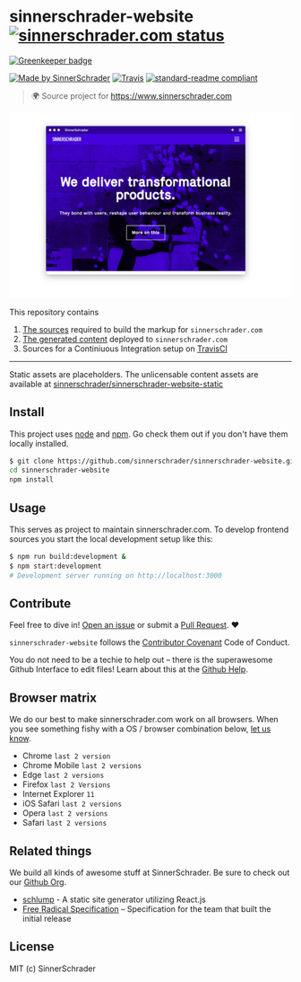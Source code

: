 # sinnerschrader-website [![sinnerschrader.com status](https://img.shields.io/badge/status-live-green.svg?style=flat-square)](https://sinnerschrader.com/)

[![Greenkeeper badge](https://badges.greenkeeper.io/sinnerschrader/sinnerschrader-website.svg)](https://greenkeeper.io/)

[![Made by SinnerSchrader](https://img.shields.io/badge/made%20by-SinnerSchrader-orange.svg?style=flat-square)](https://sinnerschrader.com/)
[![Travis](https://img.shields.io/travis/sinnerschrader/sinnerschrader-website.svg?style=flat-square)](https://travis-ci.org/sinnerschrader/sinnerschrader-website)
[![standard-readme compliant](https://img.shields.io/badge/readme-standard-brightgreen.svg?style=flat-square)](https://github.com/RichardLitt/standard-readme)

> :earth_africa: Source project for https://www.sinnerschrader.com


![Screenshot of sinnschrader.com](./sinnerschradercom.jpg)


This repository contains

1. [The sources](./src) required to build the markup for `sinnerschrader.com`
2. [The generated content](./docs) deployed to `sinnerschrader.com`
3. Sources for a Continiuous Integration setup on [TravisCI](https://travis-ci.org/sinnerschrader/sinnerschrader-website)

---
Static assets are placeholders. The unlicensable content assets are available at [sinnerschrader/sinnerschrader-website-static](https://github.com/sinnerschrader/sinnerschrader-website-static)

## Install

This project uses [node](http://nodejs.org) and [npm](https://npmjs.com). Go check them out if you don't have them locally installed.


```sh
$ git clone https://github.com/sinnerschrader/sinnerschrader-website.git
cd sinnerschrader-website
npm install
```

## Usage

This serves as project to maintain sinnerschrader.com.
To develop frontend sources you start the local development
setup like this:

```sh
$ npm run build:development &
$ npm start:development
# Development server running on http://localhost:3000
```

## Contribute

Feel free to dive in! [Open an issue](https://github.com/sinnerschrader/sinnerschrader-website/issues/new) or submit a [Pull Request](https://github.com/sinnerschrader/sinnerschrader-website/pull/new/master). :heart:

`sinnerschrader-website` follows the [Contributor Covenant](http://contributor-covenant.org/version/1/3/0/) Code of Conduct.

You do not need to be a techie to help out – there is the superawesome Github Interface to edit files! Learn about this at the [Github Help](https://help.github.com/articles/editing-files-in-your-repository/).

## Browser matrix

We do our best to make sinnerschrader.com work on all browsers. When you see something
fishy with a OS / browser combination below, [let us know](https://github.com/sinnerschrader/sinnerschrader-website/issues/new).

* Chrome `last 2 version`
* Chrome Mobile `last 2 versions`
* Edge `last 2 versions`
* Firefox `last 2 Versions`
* Internet Explorer `11`
* iOS Safari `last 2 versions`
* Opera `last 2 versions`
* Safari `last 2 versions`

## Related things

We build all kinds of awesome stuff at SinnerSchrader. Be sure to check out our [Github Org](https://github.com/sinnerschrader).

* [schlump](https://github.com/sinnerschrader/schlump) - A static site generator utilizing React.js
* [Free Radical Specification](https://github.com/sinnerschrader/free-radical-specification) – Specification for the team that built the initial release

## License
MIT (c) SinnerSchrader
